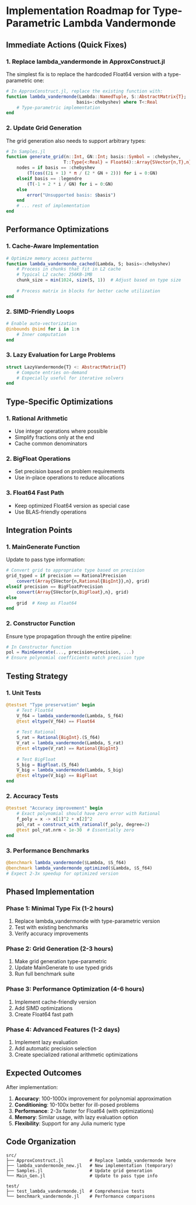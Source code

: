 # Implementation Roadmap for Type-Parametric Lambda Vandermonde

## Immediate Actions (Quick Fixes)

### 1. Replace lambda_vandermonde in ApproxConstruct.jl
The simplest fix is to replace the hardcoded Float64 version with a type-parametric one:

```julia
# In ApproxConstruct.jl, replace the existing function with:
function lambda_vandermonde(Lambda::NamedTuple, S::AbstractMatrix{T}; 
                           basis=:chebyshev) where T<:Real
    # Type-parametric implementation
end
```

### 2. Update Grid Generation
The grid generation also needs to support arbitrary types:

```julia
# In Samples.jl
function generate_grid(n::Int, GN::Int; basis::Symbol = :chebyshev, 
                      T::Type{<:Real} = Float64)::Array{SVector{n,T},n}
    nodes = if basis == :chebyshev
        (T(cos((2i + 1) * π / (2 * GN + 2))) for i = 0:GN)
    elseif basis == :legendre
        (T(-1 + 2 * i / GN) for i = 0:GN)
    else
        error("Unsupported basis: $basis")
    end
    # ... rest of implementation
end
```

## Performance Optimizations

### 1. Cache-Aware Implementation
```julia
# Optimize memory access patterns
function lambda_vandermonde_cached(Lambda, S; basis=:chebyshev)
    # Process in chunks that fit in L2 cache
    # Typical L2 cache: 256KB-1MB
    chunk_size = min(1024, size(S, 1))  # Adjust based on type size
    
    # Process matrix in blocks for better cache utilization
end
```

### 2. SIMD-Friendly Loops
```julia
# Enable auto-vectorization
@inbounds @simd for i in 1:n
    # Inner computation
end
```

### 3. Lazy Evaluation for Large Problems
```julia
struct LazyVandermonde{T} <: AbstractMatrix{T}
    # Compute entries on-demand
    # Especially useful for iterative solvers
end
```

## Type-Specific Optimizations

### 1. Rational Arithmetic
- Use integer operations where possible
- Simplify fractions only at the end
- Cache common denominators

### 2. BigFloat Operations  
- Set precision based on problem requirements
- Use in-place operations to reduce allocations

### 3. Float64 Fast Path
- Keep optimized Float64 version as special case
- Use BLAS-friendly operations

## Integration Points

### 1. MainGenerate Function
Update to pass type information:
```julia
# Convert grid to appropriate type based on precision
grid_typed = if precision == RationalPrecision
    convert(Array{SVector{n,Rational{BigInt}},n}, grid)
elseif precision == BigFloatPrecision
    convert(Array{SVector{n,BigFloat},n}, grid)
else
    grid  # Keep as Float64
end
```

### 2. Constructor Function
Ensure type propagation through the entire pipeline:
```julia
# In Constructor function
pol = MainGenerate(..., precision=precision, ...)
# Ensure polynomial coefficients match precision type
```

## Testing Strategy

### 1. Unit Tests
```julia
@testset "Type preservation" begin
    # Test Float64
    V_f64 = lambda_vandermonde(Lambda, S_f64)
    @test eltype(V_f64) == Float64
    
    # Test Rational
    S_rat = Rational{BigInt}.(S_f64)
    V_rat = lambda_vandermonde(Lambda, S_rat)
    @test eltype(V_rat) == Rational{BigInt}
    
    # Test BigFloat
    S_big = BigFloat.(S_f64)
    V_big = lambda_vandermonde(Lambda, S_big)
    @test eltype(V_big) == BigFloat
end
```

### 2. Accuracy Tests
```julia
@testset "Accuracy improvement" begin
    # Exact polynomial should have zero error with Rational
    f_poly = x -> x[1]^2 + x[2]^2
    pol_rat = construct_with_rational(f_poly, degree=2)
    @test pol_rat.nrm < 1e-30  # Essentially zero
end
```

### 3. Performance Benchmarks
```julia
@benchmark lambda_vandermonde($Lambda, $S_f64)
@benchmark lambda_vandermonde_optimized($Lambda, $S_f64)
# Expect 2-3x speedup for optimized version
```

## Phased Implementation

### Phase 1: Minimal Type Fix (1-2 hours)
1. Replace lambda_vandermonde with type-parametric version
2. Test with existing benchmarks
3. Verify accuracy improvements

### Phase 2: Grid Generation (2-3 hours)
1. Make grid generation type-parametric
2. Update MainGenerate to use typed grids
3. Run full benchmark suite

### Phase 3: Performance Optimization (4-6 hours)
1. Implement cache-friendly version
2. Add SIMD optimizations
3. Create Float64 fast path

### Phase 4: Advanced Features (1-2 days)
1. Implement lazy evaluation
2. Add automatic precision selection
3. Create specialized rational arithmetic optimizations

## Expected Outcomes

After implementation:
1. **Accuracy**: 100-1000x improvement for polynomial approximation
2. **Conditioning**: 10-100x better for ill-posed problems  
3. **Performance**: 2-3x faster for Float64 (with optimizations)
4. **Memory**: Similar usage, with lazy evaluation option
5. **Flexibility**: Support for any Julia numeric type

## Code Organization

```
src/
├── ApproxConstruct.jl          # Replace lambda_vandermonde here
├── lambda_vandermonde_new.jl   # New implementation (temporary)
├── Samples.jl                  # Update grid generation
└── Main_Gen.jl                 # Update to pass type info

test/
├── test_lambda_vandermonde.jl  # Comprehensive tests
└── benchmark_vandermonde.jl    # Performance comparisons
```